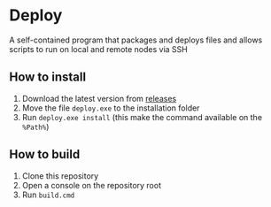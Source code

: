 # Deploy
A self-contained program that packages and deploys files and allows scripts to run on local and remote nodes via SSH

## How to install
1. Download the latest version from [releases](src/master/releases)
2. Move the file `deploy.exe` to the installation folder
2. Run `deploy.exe install` (this make the command available on the `%Path%`)

## How to build
1. Clone this repository
2. Open a console on the repository root
3. Run `build.cmd`
